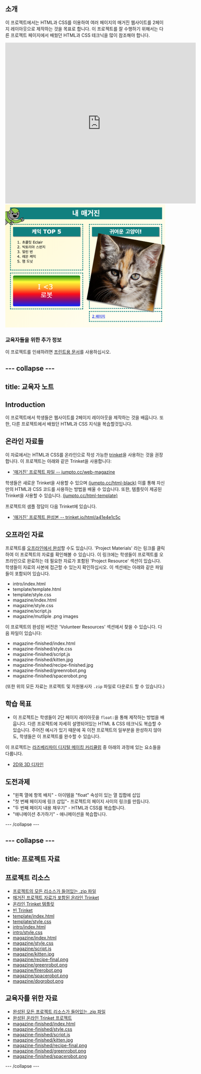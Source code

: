 ## 소개

이 프로젝트에서는 HTML과 CSS를 이용하여 여러 페이지의 매거진 웹사이트를 2페이지 레이아웃으로 제작하는 것을 목표로 합니다. 이 프로젝트를 잘 수행하기 위해서는 다른 프로젝트 페이지에서 배웠던 HTML과 CSS 테크닉을 많이 참조해야 합니다.

<div class="trinket">
  <iframe src="https://trinket.io/embed/html/a41e4e1c5c?outputOnly=true&start=result" width="600" height="505" frameborder="0" marginwidth="0" marginheight="0" allowfullscreen>
  </iframe>
  <img src="images/magazine-final.png">
</div>

### 교육자들을 위한 추가 정보

이 프로젝트를 인쇄하려면 [프린트용 문서](https://projects.raspberrypi.org/en/projects/magazine/print)를 사용하십시오.

## \--- collapse \---

## title: 교육자 노트

## Introduction

이 프로젝트에서 학생들은 웹사이트를 2페이지 레이아웃을 제작하는 것을 배웁니다. 또한, 다른 프로젝트에서 배웠던 HTML과 CSS 지식을 복습할것입니다.

## 온라인 자료들

이 자료에서는 HTML과 CSS를 온라인으로 작성 가능한 [trinket](https://trinket.io/)을 사용하는 것을 권장합니다. 이 프로젝트는 아래와 같은 Trinket을 사용합니다:

* ['매거진' 프로젝트 파일 -- jumpto.cc/web-magazine](http://jumpto.cc/web-magazine)

학생들은 새로운 Trinket을 사용할 수 있으며 [(jumpto.cc/html-black)](http://jumpto.cc/html-blank) 이를 통해 자신만의 HTML과 CSS 코드를 사용하는 방법을 배울 수 있습니다. 또한, 템플릿이 제공된 Trinket을 사용할 수 있습니다. [(jumpto.cc/html-template)](http://jumpto.cc/html-template)

프로젝트의 샘플 정답이 다음 Trinket에 있습니다.

* ['매거진' 프로젝트 완성본 -- trinket.io/html/a41e4e1c5c](https://trinket.io/html/a41e4e1c5c)

## 오프라인 자료

프로젝트를 [오프라인에서 완성](https://www.codeclubprojects.org/en-GB/resources/webdev-working-offline/)할 수도 있습니다. 'Project Materials' 라는 링크를 클릭하여 이 프로젝트의 자료를 확인해볼 수 있습니다. 이 링크에는 학생들이 프로젝트를 오프라인으로 완료하는 데 필요한 자료가 포함된 'Project Resource' 섹션이 있습니다. 학생들이 자료의 사본에 접근할 수 있는지 확인하십시오. 이 섹션에는 아래와 같은 파일들이 포함되어 있습니다.

* intro/index.html
* template/template.html
* template/style.css
* magazine/index.html
* magazine/style.css
* magazine/script.js
* magazine/mutliple .png images

이 프로젝트의 완성된 버전은 'Volunteer Resources' 섹션에서 찾을 수 있습니다. 다음 파일이 있습니다:

* magazine-finished/index.html
* magazine-finished/style.css
* magazine-finished/script.js
* magazine-finished/kitten.jpg
* magazine-finished/recipe-finished.jpg
* magazine-finished/greenrobot.png
* magazine-finished/spacerobot.png

(또한 위의 모든 자료는 프로젝트 및 자원봉사자 `.zip` 파일로 다운로드 할 수 있습니다.)

## 학습 목표

* 이 프로젝트는 학생들이 2단 페이지 레이아웃을 `float:`을 통해 제작하는 방법을 배웁니다. 다른 프로젝트에 자세히 설명되어있는 HTML & CSS 테크닉도 복습할 수 있습니다. 주어진 예시가 있기 때문에 꼭 이전 프로젝트의 일부분을 완성하지 않아도, 학생들은 이 프로젝트를 완수할 수 있습니다. 

이 프로젝트는 [라즈베리파이 디지털 메이킹 커리큘럼](http://rpf.io/curriculum) 중 아래의 과정에 있는 요소들을 다룹니다.

* [2D와 3D 디자인](https://www.raspberrypi.org/curriculum/design/creator)

## 도전과제

* "왼쪽 열에 항목 배치" - 아이템을 "float" 속성이 있는 열 집합에 삽입
* "첫 번째 페이지에 링크 삽입"- 프로젝트의 페이지 사이의 링크를 만듭니다.
* "두 번째 페이지 내용 채우기" - HTML과 CSS를 복습합니다.
* "애니메이션 추가하기" - 애니메이션을 복습합니다.

\--- /collapse \---

## \--- collapse \---

## title: 프로젝트 자료

## 프로젝트 리소스

* [프로젝트의 모든 리소스가 들어있는 .zip 파일](https://rpf.io/p/en/magazine-go)
* [매거진 프로젝트 자료가 포함된 온라인 Trinket](http://jumpto.cc/web-magazine)
* [온라인 Trinket 템플릿](http://jumpto.cc/trinket-template)
* [빈 Trinket](http://jumpto.cc/trinket-blank)
* [template/index.html](resources/template-index.html)
* [template/style.css](resources/template-style.css)
* [intro/index.html](resources/intro-index.html)
* [intro/style.css](resources/intro-style.css)
* [magazine/index.html](resources/magazine-index.html)
* [magazine/style.css](resources/magazine-style.css)
* [magazine/script.js](resources/magazine-script.js)
* [magazine/kitten.jpg](resources/magazine-kitten.jpg)
* [magazine/recipe-final.png](resources/magazine-recipe-final.png)
* [magazine/greenrobot.png](resources/magazine-greenrobot.png)
* [magazine/firerobot.png](resources/magazine-firerobot.png)
* [magazine/spacerobot.png](resources/magazine-spacerobot.png)
* [magazine/dogrobot.png](resources/magazine-dogrobot.png)

## 교육자를 위한 자료

* [완성된 모든 프로젝트 리소스가 들어있는 .zip 파일](https://rpf.io/p/en/magazine-go)
* [완성된 온라인 Trinket 프로젝트](https://trinket.io/html/a41e4e1c5c)
* [magazine-finished/index.html](resources/magazine-finished-index.html)
* [magazine-finished/style.css](resources/magazine-finished-style.css)
* [magazine-finished/script.js](resources/magazine-finished-script.js)
* [magazine-finished/kitten.jpg](resources/magazine-finished-kitten.jpg)
* [magazine-finished/recipe-final.png](resources/magazine-finished-recipe-final.png)
* [magazine-finished/greenrobot.png](resources/magazine-finished-greenrobot.png)
* [magazine-finished/spacerobot.png](resources/magazine-finished-spacerobot.png)

\--- /collapse \---